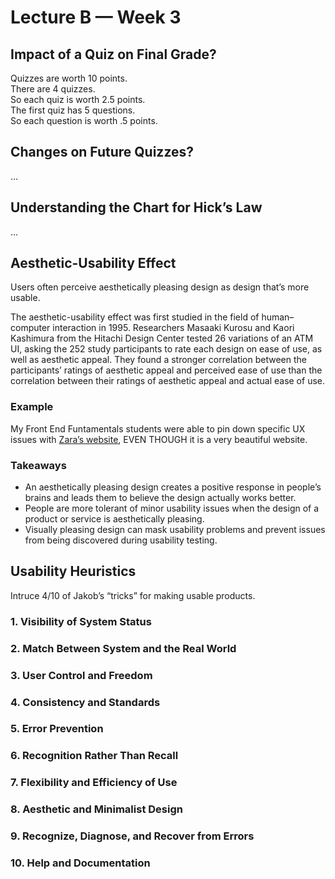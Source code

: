 # Lecture B — Week 3

## Impact of a Quiz on Final Grade?

Quizzes are worth 10 points.<br>
There are 4 quizzes.<br>
So each quiz is worth 2.5 points.<br>
The first quiz has 5 questions.<br>
So each question is worth .5 points.

## Changes on Future Quizzes?

…

## Understanding the Chart for Hick’s Law

…

## Aesthetic-Usability Effect

Users often perceive aesthetically pleasing design as design that’s more usable.

The aesthetic-usability effect was first studied in the field of human–computer interaction in 1995. Researchers Masaaki Kurosu and Kaori Kashimura from the Hitachi Design Center tested 26 variations of an ATM UI, asking the 252 study participants to rate each design on ease of use, as well as aesthetic appeal. They found a stronger correlation between the participants’ ratings of aesthetic appeal and perceived ease of use than the correlation between their ratings of aesthetic appeal and actual ease of use.

### Example
My Front End Funtamentals students were able to pin down specific UX issues with [Zara’s website](https://www.zara.com), EVEN THOUGH it is a very beautiful website.

### Takeaways
- An aesthetically pleasing design creates a positive response in people’s brains and leads them to believe the design actually works better.
- People are more tolerant of minor usability issues when the design of a product or service is aesthetically pleasing.
- Visually pleasing design can mask usability problems and prevent issues from being discovered during usability testing.

## Usability Heuristics

Intruce 4/10 of Jakob’s “tricks” for making usable products.

### 1. Visibility of System Status

### 2. Match Between System and the Real World

### 3. User Control and Freedom

### 4. Consistency and Standards

### 5. Error Prevention

### 6. Recognition Rather Than Recall

### 7. Flexibility and Efficiency of Use

### 8. Aesthetic and Minimalist Design

### 9. Recognize, Diagnose, and Recover from Errors

### 10. Help and Documentation